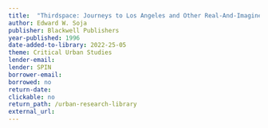 ```yaml
---
title:  "Thirdspace: Journeys to Los Angeles and Other Real-And-Imagined Places"
author: Edward W. Soja
publisher: Blackwell Publishers
year-published: 1996
date-added-to-library: 2022-25-05
theme: Critical Urban Studies
lender-email:
lender: SPIN
borrower-email:
borrowed: no
return-date:
clickable: no
return_path: /urban-research-library
external_url: 
---
```

